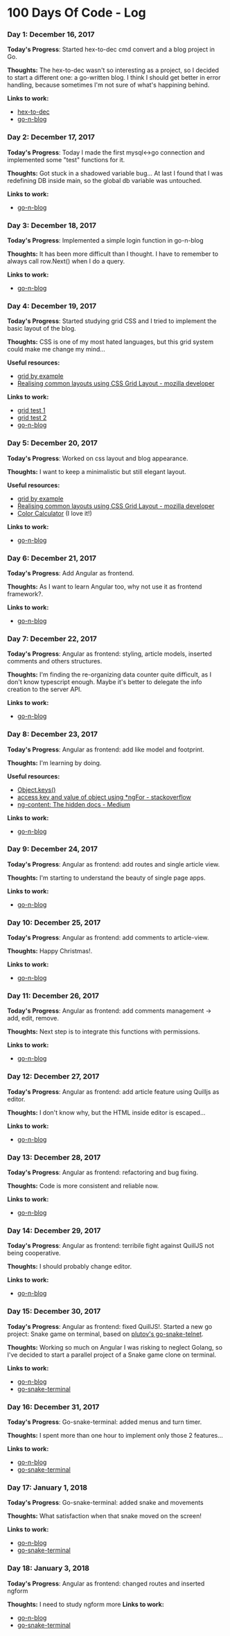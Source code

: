 # 100 Days Of Code - Log

### Day 1: December 16, 2017 

**Today's Progress**: Started hex-to-dec cmd convert and a blog project in Go.

**Thoughts:** The hex-to-dec wasn't so interesting as a project, so I decided to start a different one: a go-written blog.
            I think I should get better in error handling, because sometimes I'm not sure of what's happining behind.
            

**Links to work:** 
- [hex-to-dec](https://github.com/echoes341/100-days-of-code/tree/master/hex-to-dec)
- [go-n-blog](https://github.com/echoes341/100-days-of-code/tree/master/go-n-blog)



### Day 2: December 17, 2017
**Today's Progress**: Today I made the first mysql<->go connection and implemented some "test" functions for it.

**Thoughts:** Got stuck in a shadowed variable bug... At last I found that I was redefining DB inside main, so the global db variable was untouched.
            

**Links to work:** 
- [go-n-blog](https://github.com/echoes341/100-days-of-code/tree/master/go-n-blog)

### Day 3: December 18, 2017
**Today's Progress**: Implemented a simple login function in go-n-blog

**Thoughts:** It has been more difficult than I thought. I have to remember to always call row.Next() when I do a query.
            

**Links to work:** 
- [go-n-blog](https://github.com/echoes341/go-n-blog)



### Day 4: December 19, 2017
**Today's Progress**: Started studying grid CSS and I tried to implement the basic layout of the blog.

**Thoughts:** CSS is one of my most hated languages, but this grid system could make me change my mind...

**Useful resources:** 
- [grid by example](https://gridbyexample.com/) 
- [Realising common layouts using CSS Grid Layout - mozilla developer](https://developer.mozilla.org/en-US/docs/Web/CSS/CSS_Grid_Layout/Realizing_common_layouts_using_CSS_Grid_Layout)


**Links to work:** 
- [grid test 1](https://codepen.io/echoes341/pen/gorxRV)
- [grid test 2](https://codepen.io/echoes341/pen/BJKwQR)
- [go-n-blog](https://github.com/echoes341/go-n-blog)



### Day 5: December 20, 2017
**Today's Progress**: Worked on css layout and blog appearance.

**Thoughts:** I want to keep a minimalistic but still elegant layout.

**Useful resources:** 
- [grid by example](https://gridbyexample.com/) 
- [Realising common layouts using CSS Grid Layout - mozilla developer](https://developer.mozilla.org/en-US/docs/Web/CSS/CSS_Grid_Layout/Realizing_common_layouts_using_CSS_Grid_Layout)
- [Color Calculator](https://www.sessions.edu/color-calculator/) (I love it!)

**Links to work:** 
- [go-n-blog](https://github.com/echoes341/go-n-blog)



### Day 6: December 21, 2017
**Today's Progress**: Add Angular as frontend.

**Thoughts:** As I want to learn Angular too, why not use it as frontend framework?.

**Links to work:** 
- [go-n-blog](https://github.com/echoes341/go-n-blog)



### Day 7: December 22, 2017
**Today's Progress**: Angular as frontend: styling, article models, inserted comments and others structures.

**Thoughts:** I'm finding the re-organizing data counter quite difficult, as I don't know typescript enough. Maybe it's better to delegate the info creation to the server API.

**Links to work:** 
- [go-n-blog](https://github.com/echoes341/go-n-blog)



### Day 8: December 23, 2017
**Today's Progress**: Angular as frontend: add like model and footprint.

**Thoughts:** I'm learning by doing.

**Useful resources:** 
- [Object.keys()](https://developer.mozilla.org/en-US/docs/Web/JavaScript/Reference/Global_Objects/Object/keys)
- [access key and value of object using *ngFor - stackoverflow](https://stackoverflow.com/questions/35534959/access-key-and-value-of-object-using-ngfor)
- [ng-content: The hidden docs - Medium](https://medium.com/claritydesignsystem/ng-content-the-hidden-docs-96a29d70d11b)

**Links to work:** 
- [go-n-blog](https://github.com/echoes341/go-n-blog)



### Day 9: December 24, 2017
**Today's Progress**: Angular as frontend: add routes and single article view.

**Thoughts:** I'm starting to understand the beauty of single page apps.

**Links to work:** 
- [go-n-blog](https://github.com/echoes341/go-n-blog)



### Day 10: December 25, 2017
**Today's Progress**: Angular as frontend: add comments to article-view.

**Thoughts:** Happy Christmas!.

**Links to work:** 
- [go-n-blog](https://github.com/echoes341/go-n-blog)



### Day 11: December 26, 2017
**Today's Progress**: Angular as frontend: add comments management -> add, edit, remove.

**Thoughts:** Next step is to integrate this functions with permissions.

**Links to work:** 
- [go-n-blog](https://github.com/echoes341/go-n-blog)



### Day 12: December 27, 2017
**Today's Progress**: Angular as frontend: add article feature using Quilljs as editor.

**Thoughts:** I don't know why, but the HTML inside editor is escaped...

**Links to work:** 
- [go-n-blog](https://github.com/echoes341/go-n-blog)



### Day 13: December 28, 2017
**Today's Progress**: Angular as frontend: refactoring and bug fixing.

**Thoughts:** Code is more consistent and reliable now.

**Links to work:** 
- [go-n-blog](https://github.com/echoes341/go-n-blog)



### Day 14: December 29, 2017
**Today's Progress**: Angular as frontend: terribile fight against QuillJS not being cooperative.

**Thoughts:** I should probably change editor.

**Links to work:** 
- [go-n-blog](https://github.com/echoes341/go-n-blog)



### Day 15: December 30, 2017
**Today's Progress**: Angular as frontend: fixed QuillJS!. Started a new go project: Snake game on terminal, 
based on [plutov's go-snake-telnet](https://github.com/plutov/go-snake-telnet).

**Thoughts:** Working so much on Angular I was risking to neglect Golang, so I've decided to start a parallel project of a Snake game clone on terminal.

**Links to work:** 
- [go-n-blog](https://github.com/echoes341/go-n-blog)
- [go-snake-terminal](https://github.com/echoes341/go-snake-terminal)



### Day 16: December 31, 2017
**Today's Progress**: Go-snake-terminal: added menus and turn timer.

**Thoughts:** I spent more than one hour to implement only those 2 features...

**Links to work:** 
- [go-n-blog](https://github.com/echoes341/go-n-blog)
- [go-snake-terminal](https://github.com/echoes341/go-snake-terminal)



### Day 17: January 1, 2018
**Today's Progress**: Go-snake-terminal: added snake and movements

**Thoughts:** What satisfaction when that snake moved on the screen!

**Links to work:** 
- [go-n-blog](https://github.com/echoes341/go-n-blog)
- [go-snake-terminal](https://github.com/echoes341/go-snake-terminal)



### Day 18: January 3, 2018
**Today's Progress**: Angular as frontend: changed routes and inserted ngform

**Thoughts:** I need to study ngform more
**Links to work:** 
- [go-n-blog](https://github.com/echoes341/go-n-blog)
- [go-snake-terminal](https://github.com/echoes341/go-snake-terminal)
